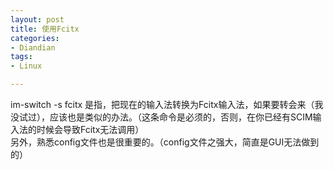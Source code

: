 ```yaml
---
layout: post
title: 使用Fcitx
categories:
- Diandian
tags:
- Linux

---
```

im-switch -s fcitx 是指，把现在的输入法转换为Fcitx输入法，如果要转会来（我没试过），应该也是类似的办法。（这条命令是必须的，否则，在你已经有SCIM输入法的时候会导致Fcitx无法调用）
<br />另外，熟悉config文件也是很重要的。（config文件之强大，简直是GUI无法做到的）